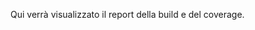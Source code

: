 <!-- BUILD-REPORT-START -->
Qui verrà visualizzato il report della build e del coverage.
<!-- BUILD-REPORT-END -->
